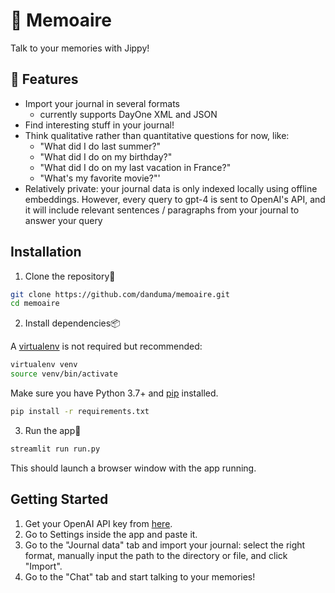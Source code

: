 # 📓 Memoaire

Talk to your memories with Jippy! 

## 🔧 Features

- Import your journal in several formats
    - currently supports DayOne XML and JSON
- Find interesting stuff in your journal!
- Think qualitative rather than quantitative questions for now, like:
  - "What did I do last summer?"
  - "What did I do on my birthday?"
  - "What did I do on my last vacation in France?"
  - "What's my favorite movie?"'
- Relatively private: your journal data is only indexed locally using offline embeddings. However, every query to gpt-4 is sent to OpenAI's API, and it will include relevant sentences / paragraphs from your journal to answer your query

## Installation

1. Clone the repository📂

```bash
git clone https://github.com/danduma/memoaire.git
cd memoaire
```

2. Install dependencies📦

A [virtualenv](https://pypi.org/project/virtualenv/) is not required but recommended:

```bash
virtualenv venv
source venv/bin/activate
```

Make sure you have Python 3.7+ and [pip](https://pip.pypa.io/en/stable/) installed.

```bash
pip install -r requirements.txt
```

3. Run the app🚀

```bash
streamlit run run.py
```

This should launch a browser window with the app running. 

## Getting Started

1. Get your OpenAI API key from [here](https://platform.openai.com/).
2. Go to Settings inside the app and paste it.
3. Go to the "Journal data" tab and import your journal: select the right format, manually input the path to the directory or file, and click "Import".
4. Go to the "Chat" tab and start talking to your memories!
